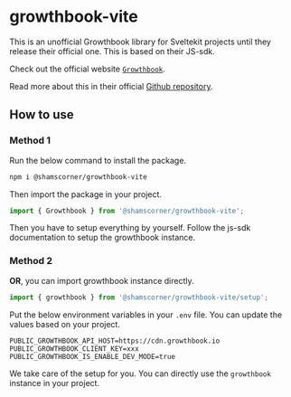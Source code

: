 # growthbook-vite

This is an unofficial Growthbook library for Sveltekit projects until they release their official one. This is based on their JS-sdk.

Check out the official website [`Growthbook`](https://www.growthbook.io/).

Read more about this in their official [Github repository](https://github.com/growthbook/growthbook).

## How to use

### Method 1

Run the below command to install the package.

```bash
npm i @shamscorner/growthbook-vite
```

Then import the package in your project.

```javascript
import { Growthbook } from '@shamscorner/growthbook-vite';
```

Then you have to setup everything by yourself. Follow the js-sdk documentation to setup the growthbook instance.

### Method 2

**OR**, you can import growthbook instance directly.

```javascript
import { growthbook } from '@shamscorner/growthbook-vite/setup';
```

Put the below environment variables in your `.env` file. You can update the values based on your project.

```env
PUBLIC_GROWTHBOOK_API_HOST=https://cdn.growthbook.io
PUBLIC_GROWTHBOOK_CLIENT_KEY=xxx
PUBLIC_GROWTHBOOK_IS_ENABLE_DEV_MODE=true
```

We take care of the setup for you. You can directly use the `growthbook` instance in your project.
